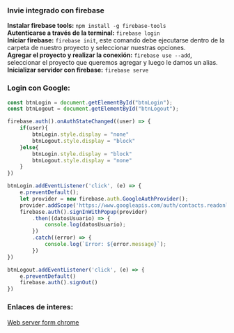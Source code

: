 ### Invie integrado con firebase


**Instalar firebase tools:** `npm install -g firebase-tools` <br>
**Autenticarse a través de la terminal:** `firebase login` <br>
**Iniciar firebase:** `firebase init`, este comando debe ejecutarse dentro de la carpeta de nuestro proyecto y seleccionar nuestras opciones.<br>
**Agregar el proyecto y realizar la conexión:** `firebase use --add`, seleccionar el proyecto que queremos agregar y luego le damos un alias.
**Inicializar servidor con firebase:** `firebase serve` <br>


### Login con Google:

```javascript
const btnLogin = document.getElementById("btnLogin");
const btnLogout = document.getElementById("btnLogout");

firebase.auth().onAuthStateChanged((user) => {
	if(user){
        btnLogin.style.display = "none"
        btnLogout.style.display = "block"
    }else{        
        btnLogin.style.display = "block"
        btnLogout.style.display = "none"
    }
})

btnLogin.addEventListener('click', (e) => {
	e.preventDefault();
	let provider = new firebase.auth.GoogleAuthProvider();
	provider.addScope('https://www.googleapis.com/auth/contacts.readonly')
	firebase.auth().signInWithPopup(provider)
		.then((datosUsuario) => {
			console.log(datosUsuario);
		})
		.catch((error) => {
			console.log(`Error: ${error.message}`);
		})
})

btnLogout.addEventListener('click', (e) => {
    e.preventDefault()  
    firebase.auth().signOut()
})
```


### Enlaces de interes:

[Web server form chrome](https://chrome.google.com/webstore/detail/web-server-for-chrome/ofhbbkphhbklhfoeikjpcbhemlocgigb) <br>